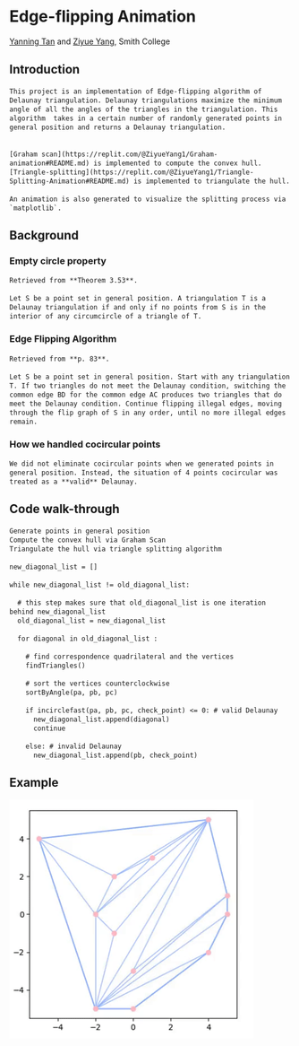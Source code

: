 # Edge-flipping Animation
[Yanning Tan](https://github.com/YanningTan) and [Ziyue Yang](https://github.com/zyang2k), Smith College

## Introduction

    This project is an implementation of Edge-flipping algorithm of Delaunay triangulation. Delaunay triangulations maximize the minimum angle of all the angles of the triangles in the triangulation. This algorithm  takes in a certain number of randomly generated points in general position and returns a Delaunay triangulation.


    [Graham scan](https://replit.com/@ZiyueYang1/Graham-animation#README.md) is implemented to compute the convex hull. [Triangle-splitting](https://replit.com/@ZiyueYang1/Triangle-Splitting-Animation#README.md) is implemented to triangulate the hull. 

    An animation is also generated to visualize the splitting process via `matplotlib`. 

## Background

### Empty circle property 

    Retrieved from **Theorem 3.53**.

    Let S be a point set in general position. A triangulation T is a Delaunay triangulation if and only if no points from S is in the interior of any circumcircle of a triangle of T.

### Edge Flipping Algorithm

    Retrieved from **p. 83**. 

    Let S be a point set in general position. Start with any triangulation T. If two triangles do not meet the Delaunay condition, switching the common edge BD for the common edge AC produces two triangles that do meet the Delaunay condition. Continue flipping illegal edges, moving through the flip graph of S in any order, until no more illegal edges remain. 

### How we handled cocircular points

    We did not eliminate cocircular points when we generated points in general position. Instead, the situation of 4 points cocircular was treated as a **valid** Delaunay.
## Code walk-through

```
Generate points in general position
Compute the convex hull via Graham Scan
Triangulate the hull via triangle splitting algorithm 

new_diagonal_list = []

while new_diagonal_list != old_diagonal_list: 

  # this step makes sure that old_diagonal_list is one iteration behind new_diagonal_list
  old_diagonal_list = new_diagonal_list 
    
  for diagonal in old_diagonal_list :
    
    # find correspondence quadrilateral and the vertices
    findTriangles() 

    # sort the vertices counterclockwise
    sortByAngle(pa, pb, pc)

    if incirclefast(pa, pb, pc, check_point) <= 0: # valid Delaunay
      new_diagonal_list.append(diagonal)
      continue
      
    else: # invalid Delaunay
      new_diagonal_list.append(pb, check_point)
```

## Example
![example1](example.gif)

